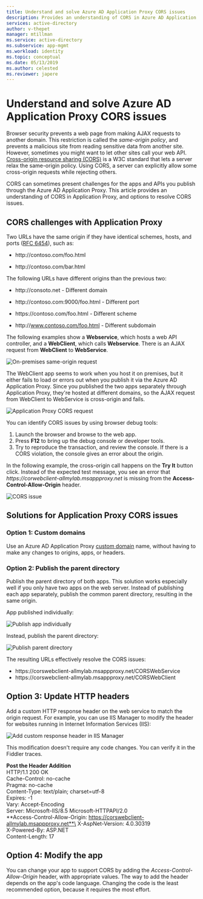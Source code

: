 ```yaml
---
title: Understand and solve Azure AD Application Proxy CORS issues
description: Provides an understanding of CORS in Azure AD Application Proxy, and how to identify and solve CORS issues. 
services: active-directory
author: v-thepet
manager: mtillman
ms.service: active-directory
ms.subservice: app-mgmt
ms.workload: identity
ms.topic: conceptual
ms.date: 05/13/2019
ms.author: celested
ms.reviewer: japere
---
```


# Understand and solve Azure AD Application Proxy CORS issues

Browser security prevents a web page from making AJAX requests to another domain. This restriction is called the *same-origin policy*, and prevents a malicious site from reading sensitive data from another site. However, sometimes you might want to let other sites call your web API. [Cross-origin resource sharing (CORS)](http://www.w3.org/TR/cors/) is a W3C standard that lets a server relax the same-origin policy. Using CORS, a server can explicitly allow some cross-origin requests while rejecting others.

CORS can sometimes present challenges for the apps and APIs you publish through the Azure AD Application Proxy. This article provides an understanding of CORS in Application Proxy, and options to resolve CORS issues.

## CORS challenges with Application Proxy

Two URLs have the same origin if they have identical schemes, hosts, and ports ([RFC 6454](https://tools.ietf.org/html/rfc6454)), such as:

-   http:\//contoso.com/foo.html

-   http:\//contoso.com/bar.html

The following URLs have different origins than the previous two:

-   http:\//consoto.net - Different domain

-   http:\//contoso.com:9000/foo.html - Different port

-   https:\//contoso.com/foo.html - Different scheme

-   http:\//www.contoso.com/foo.html - Different subdomain

The following examples show a **Webservice**, which hosts a web API controller, and a **WebClient**, which calls **Webservice**. There is an AJAX request from **WebClient** to **WebService**.

![On-premises same-origin request](./media/application-proxy-understand-cors-issues/image1.png)

The WebClient app seems to work when you host it on premises, but it either fails to load or errors out when you publish it via the Azure AD Application Proxy. Since you published the two apps separately through Application Proxy, they're hosted at different domains, so the AJAX request from WebClient to WebService is cross-origin and fails.

![Application Proxy CORS request](./media/application-proxy-understand-cors-issues/image2.png)

You can identify CORS issues by using browser debug tools:

1. Launch the browser and browse to the web app.
1. Press **F12** to bring up the debug console or developer tools.
1. Try to reproduce the transaction, and review the console. 
   If there is a CORS violation, the console gives an error about the origin.

In the following example, the cross-origin call happens on the **Try It** button click. Instead of the expected test message, you see an error that *https:\//corwebclient-allmylab.msappproxy.net* is missing from the **Access-Control-Allow-Origin** header.

![CORS issue](./media/application-proxy-understand-cors-issues/image3.png)

## Solutions for Application Proxy CORS issues

### Option 1: Custom domains

Use an Azure AD Application Proxy [custom domain](https://docs.microsoft.com/en-us/azure/active-directory/active-directory-application-proxy-custom-domains) name, without having to make any changes to origins, apps, or headers. 

### Option 2: Publish the parent directory

Publish the parent directory of both apps. This solution works especially well if you only have two apps on the web server. Instead of publishing each app separately, publish the common parent directory, resulting in the same origin.

App published individually:

![Publish app individually](./media/application-proxy-understand-cors-issues/image6.png)

Instead, publish the parent directory:

![Publish parent directory](./media/application-proxy-understand-cors-issues/image6.png)

The resulting URLs effectively resolve the CORS issues:

- https:\//corswebclient-allmylab.msappproxy.net/CORSWebService
- https:\//corswebclient-allmylab.msappproxy.net/CORSWebClient

## Option 3: Update HTTP headers

Add a custom HTTP response header on the web service to match the origin request. For example, you can use IIS Manager to modify the header for websites running in Internet Information Services (IIS):

![Add custom response header in IIS Manager](./media/application-proxy-understand-cors-issues/image6.png)

This modification doesn't require any code changes. You can verify it in the Fiddler traces.

**Post the Header Addition**\
HTTP/1.1 200 OK\
Cache-Control: no-cache\
Pragma: no-cache\
Content-Type: text/plain; charset=utf-8\
Expires: -1\
Vary: Accept-Encoding\
Server: Microsoft-IIS/8.5 Microsoft-HTTPAPI/2.0\
**Access-Control-Allow-Origin: https://corswebclient-allmylab.msappproxy.net**\
X-AspNet-Version: 4.0.30319\
X-Powered-By: ASP.NET\
Content-Length: 17

## Option 4: Modify the app

You can change your app to support CORS by adding the *Access-Control-Allow-Origin* header, with appropriate values. The way to add the header depends on the app's code language. Changing the code is the least recommended option, because it requires the most effort.
